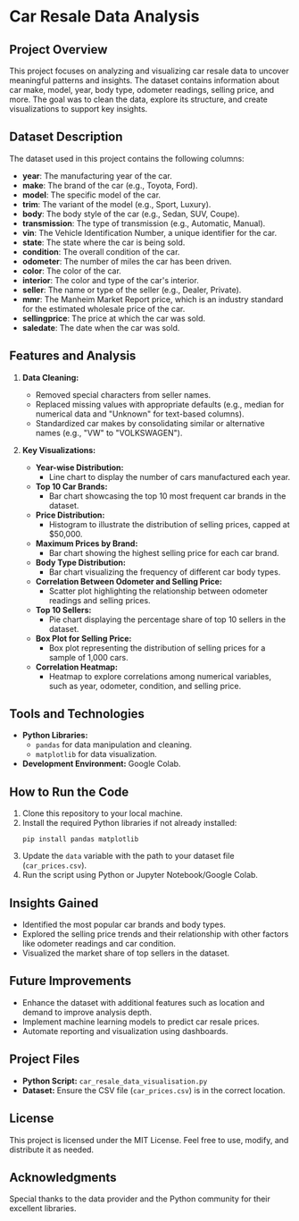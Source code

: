 # Car Resale Data Analysis

## Project Overview
This project focuses on analyzing and visualizing car resale data to uncover meaningful patterns and insights. The dataset contains information about car make, model, year, body type, odometer readings, selling price, and more. The goal was to clean the data, explore its structure, and create visualizations to support key insights.

## Dataset Description

The dataset used in this project contains the following columns:

- **year**: The manufacturing year of the car.  
- **make**: The brand of the car (e.g., Toyota, Ford).  
- **model**: The specific model of the car.  
- **trim**: The variant of the model (e.g., Sport, Luxury).  
- **body**: The body style of the car (e.g., Sedan, SUV, Coupe).  
- **transmission**: The type of transmission (e.g., Automatic, Manual).  
- **vin**: The Vehicle Identification Number, a unique identifier for the car.  
- **state**: The state where the car is being sold.  
- **condition**: The overall condition of the car.  
- **odometer**: The number of miles the car has been driven.  
- **color**: The color of the car.  
- **interior**: The color and type of the car's interior.  
- **seller**: The name or type of the seller (e.g., Dealer, Private).  
- **mmr**: The Manheim Market Report price, which is an industry standard for the estimated wholesale price of the car.  
- **sellingprice**: The price at which the car was sold.  
- **saledate**: The date when the car was sold.

## Features and Analysis
1. **Data Cleaning:**
   - Removed special characters from seller names.
   - Replaced missing values with appropriate defaults (e.g., median for numerical data and "Unknown" for text-based columns).
   - Standardized car makes by consolidating similar or alternative names (e.g., "VW" to "VOLKSWAGEN").

2. **Key Visualizations:**
   - **Year-wise Distribution:**
     - Line chart to display the number of cars manufactured each year.
   - **Top 10 Car Brands:**
     - Bar chart showcasing the top 10 most frequent car brands in the dataset.
   - **Price Distribution:**
     - Histogram to illustrate the distribution of selling prices, capped at $50,000.
   - **Maximum Prices by Brand:**
     - Bar chart showing the highest selling price for each car brand.
   - **Body Type Distribution:**
     - Bar chart visualizing the frequency of different car body types.
   - **Correlation Between Odometer and Selling Price:**
     - Scatter plot highlighting the relationship between odometer readings and selling prices.
   - **Top 10 Sellers:**
     - Pie chart displaying the percentage share of top 10 sellers in the dataset.
   - **Box Plot for Selling Price:**
     - Box plot representing the distribution of selling prices for a sample of 1,000 cars.
   - **Correlation Heatmap:**
     - Heatmap to explore correlations among numerical variables, such as year, odometer, condition, and selling price.

## Tools and Technologies
- **Python Libraries:**
  - `pandas` for data manipulation and cleaning.
  - `matplotlib` for data visualization.
- **Development Environment:** Google Colab.

## How to Run the Code
1. Clone this repository to your local machine.
2. Install the required Python libraries if not already installed:
   ```
   pip install pandas matplotlib
   ```
3. Update the `data` variable with the path to your dataset file (`car_prices.csv`).
4. Run the script using Python or Jupyter Notebook/Google Colab.

## Insights Gained
- Identified the most popular car brands and body types.
- Explored the selling price trends and their relationship with other factors like odometer readings and car condition.
- Visualized the market share of top sellers in the dataset.

## Future Improvements
- Enhance the dataset with additional features such as location and demand to improve analysis depth.
- Implement machine learning models to predict car resale prices.
- Automate reporting and visualization using dashboards.

## Project Files
- **Python Script:** `car_resale_data_visualisation.py`
- **Dataset:** Ensure the CSV file (`car_prices.csv`) is in the correct location.

## License
This project is licensed under the MIT License. Feel free to use, modify, and distribute it as needed.

## Acknowledgments
Special thanks to the data provider and the Python community for their excellent libraries.

